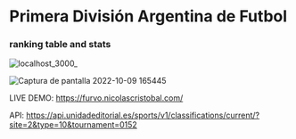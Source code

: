 # Primera División Argentina de Futbol
### ranking table and stats

![localhost_3000_](https://user-images.githubusercontent.com/78431383/194776219-b7049540-f9e5-4e54-8989-357cc53bc850.png)

![Captura de pantalla 2022-10-09 165445](https://user-images.githubusercontent.com/78431383/194776863-f897c481-9d58-4274-951f-e539537f5c06.png)


LIVE DEMO:
https://furvo.nicolascristobal.com/

API:
https://api.unidadeditorial.es/sports/v1/classifications/current/?site=2&type=10&tournament=0152
